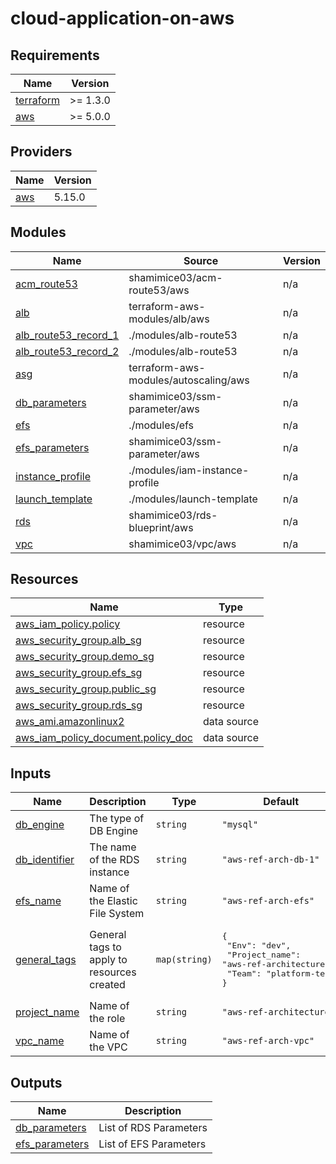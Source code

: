 # cloud-application-on-aws

<!-- BEGINNING OF PRE-COMMIT-TERRAFORM DOCS HOOK -->
## Requirements

| Name | Version |
|------|---------|
| <a name="requirement_terraform"></a> [terraform](#requirement\_terraform) | >= 1.3.0 |
| <a name="requirement_aws"></a> [aws](#requirement\_aws) | >= 5.0.0 |

## Providers

| Name | Version |
|------|---------|
| <a name="provider_aws"></a> [aws](#provider\_aws) | 5.15.0 |

## Modules

| Name | Source | Version |
|------|--------|---------|
| <a name="module_acm_route53"></a> [acm\_route53](#module\_acm\_route53) | shamimice03/acm-route53/aws | n/a |
| <a name="module_alb"></a> [alb](#module\_alb) | terraform-aws-modules/alb/aws | n/a |
| <a name="module_alb_route53_record_1"></a> [alb\_route53\_record\_1](#module\_alb\_route53\_record\_1) | ./modules/alb-route53 | n/a |
| <a name="module_alb_route53_record_2"></a> [alb\_route53\_record\_2](#module\_alb\_route53\_record\_2) | ./modules/alb-route53 | n/a |
| <a name="module_asg"></a> [asg](#module\_asg) | terraform-aws-modules/autoscaling/aws | n/a |
| <a name="module_db_parameters"></a> [db\_parameters](#module\_db\_parameters) | shamimice03/ssm-parameter/aws | n/a |
| <a name="module_efs"></a> [efs](#module\_efs) | ./modules/efs | n/a |
| <a name="module_efs_parameters"></a> [efs\_parameters](#module\_efs\_parameters) | shamimice03/ssm-parameter/aws | n/a |
| <a name="module_instance_profile"></a> [instance\_profile](#module\_instance\_profile) | ./modules/iam-instance-profile | n/a |
| <a name="module_launch_template"></a> [launch\_template](#module\_launch\_template) | ./modules/launch-template | n/a |
| <a name="module_rds"></a> [rds](#module\_rds) | shamimice03/rds-blueprint/aws | n/a |
| <a name="module_vpc"></a> [vpc](#module\_vpc) | shamimice03/vpc/aws | n/a |

## Resources

| Name | Type |
|------|------|
| [aws_iam_policy.policy](https://registry.terraform.io/providers/hashicorp/aws/latest/docs/resources/iam_policy) | resource |
| [aws_security_group.alb_sg](https://registry.terraform.io/providers/hashicorp/aws/latest/docs/resources/security_group) | resource |
| [aws_security_group.demo_sg](https://registry.terraform.io/providers/hashicorp/aws/latest/docs/resources/security_group) | resource |
| [aws_security_group.efs_sg](https://registry.terraform.io/providers/hashicorp/aws/latest/docs/resources/security_group) | resource |
| [aws_security_group.public_sg](https://registry.terraform.io/providers/hashicorp/aws/latest/docs/resources/security_group) | resource |
| [aws_security_group.rds_sg](https://registry.terraform.io/providers/hashicorp/aws/latest/docs/resources/security_group) | resource |
| [aws_ami.amazonlinux2](https://registry.terraform.io/providers/hashicorp/aws/latest/docs/data-sources/ami) | data source |
| [aws_iam_policy_document.policy_doc](https://registry.terraform.io/providers/hashicorp/aws/latest/docs/data-sources/iam_policy_document) | data source |

## Inputs

| Name | Description | Type | Default | Required |
|------|-------------|------|---------|:--------:|
| <a name="input_db_engine"></a> [db\_engine](#input\_db\_engine) | The type of DB Engine | `string` | `"mysql"` | no |
| <a name="input_db_identifier"></a> [db\_identifier](#input\_db\_identifier) | The name of the RDS instance | `string` | `"aws-ref-arch-db-1"` | no |
| <a name="input_efs_name"></a> [efs\_name](#input\_efs\_name) | Name of the Elastic File System | `string` | `"aws-ref-arch-efs"` | no |
| <a name="input_general_tags"></a> [general\_tags](#input\_general\_tags) | General tags to apply to resources created | `map(string)` | <pre>{<br>  "Env": "dev",<br>  "Project_name": "aws-ref-architecture",<br>  "Team": "platform-team"<br>}</pre> | no |
| <a name="input_project_name"></a> [project\_name](#input\_project\_name) | Name of the role | `string` | `"aws-ref-architecture"` | no |
| <a name="input_vpc_name"></a> [vpc\_name](#input\_vpc\_name) | Name of the VPC | `string` | `"aws-ref-arch-vpc"` | no |

## Outputs

| Name | Description |
|------|-------------|
| <a name="output_db_parameters"></a> [db\_parameters](#output\_db\_parameters) | List of RDS Parameters |
| <a name="output_efs_parameters"></a> [efs\_parameters](#output\_efs\_parameters) | List of EFS Parameters |
<!-- END OF PRE-COMMIT-TERRAFORM DOCS HOOK -->
